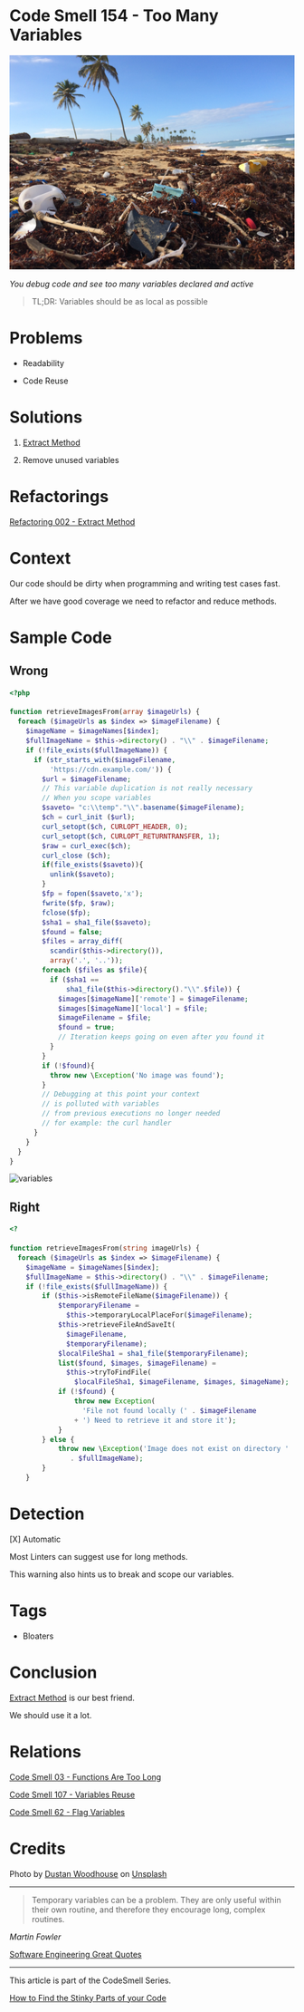 # Code Smell 154 - Too Many Variables

![Code Smell 154 - Too Many Variables](Code%20Smell%20154%20-%20Too%20Many%20Variables.jpg)

*You debug code and see too many variables declared and active*

> TL;DR: Variables should be as local as possible

# Problems

- Readability

- Code Reuse

# Solutions

1. [Extract Method](https://github.com/mcsee/Software-Design-Articles/tree/main/Articles/Refactorings/Refactoring%20002%20-%20Extract%20Method/readme.md)

2. Remove unused variables

# Refactorings
 
[Refactoring 002 - Extract Method](https://github.com/mcsee/Software-Design-Articles/tree/main/Articles/Refactorings/Refactoring%20002%20-%20Extract%20Method/readme.md)

# Context

Our code should be dirty when programming and writing test cases fast.

After we have good coverage we need to refactor and reduce methods.

# Sample Code

## Wrong

<!-- [Gist Url](https://gist.github.com/mcsee/b3d04c90186e88bca3e3353af7c24284) -->

```php
<?php

function retrieveImagesFrom(array $imageUrls) {
  foreach ($imageUrls as $index => $imageFilename) {
    $imageName = $imageNames[$index];
    $fullImageName = $this->directory() . "\\" . $imageFilename;
    if (!file_exists($fullImageName)) {
      if (str_starts_with($imageFilename,
          'https://cdn.example.com/')) {
        $url = $imageFilename;
        // This variable duplication is not really necessary 
        // When you scope variables        
        $saveto= "c:\\temp"."\\".basename($imageFilename);
        $ch = curl_init ($url);
        curl_setopt($ch, CURLOPT_HEADER, 0);
        curl_setopt($ch, CURLOPT_RETURNTRANSFER, 1);
        $raw = curl_exec($ch);
        curl_close ($ch);
        if(file_exists($saveto)){
          unlink($saveto);
        }
        $fp = fopen($saveto,'x');
        fwrite($fp, $raw);
        fclose($fp);
        $sha1 = sha1_file($saveto);
        $found = false;
        $files = array_diff(
          scandir($this->directory()), 
          array('.', '..'));
        foreach ($files as $file){
          if ($sha1 == 
              sha1_file($this->directory()."\\".$file)) {
            $images[$imageName]['remote'] = $imageFilename;
            $images[$imageName]['local'] = $file;
            $imageFilename = $file;
            $found = true;
            // Iteration keeps going on even after you found it
          }
        }
        if (!$found){
          throw new \Exception('No image was found');
        }
        // Debugging at this point your context
        // is polluted with variables
        // from previous executions no longer needed
        // for example: the curl handler
      }
    }
  }
}
```

![variables](https://cdn.hashnode.com/res/hashnode/image/upload/v1656256026861/aBMdc9L_R.PNG)

## Right

<!-- [Gist Url](https://gist.github.com/mcsee/21117af327d700e359d1eccf2d45accc) -->

```php
<?

function retrieveImagesFrom(string imageUrls) {
  foreach ($imageUrls as $index => $imageFilename) {
    $imageName = $imageNames[$index];
    $fullImageName = $this->directory() . "\\" . $imageFilename;
    if (!file_exists($fullImageName)) {
        if ($this->isRemoteFileName($imageFilename)) {
            $temporaryFilename = 
              $this->temporaryLocalPlaceFor($imageFilename);
            $this->retrieveFileAndSaveIt(
              $imageFilename,
              $temporaryFilename);
            $localFileSha1 = sha1_file($temporaryFilename);
            list($found, $images, $imageFilename) = 
              $this->tryToFindFile(
                $localFileSha1, $imageFilename, $images, $imageName);
            if (!$found) {
                throw new Exception(
                  'File not found locally (' . $imageFilename 
                + ') Need to retrieve it and store it');
            }
        } else {
            throw new \Exception('Image does not exist on directory '
               . $fullImageName);
        }
    }
```

# Detection

[X] Automatic 

Most Linters can suggest use for long methods.

This warning also hints us to break and scope our variables.

# Tags

- Bloaters

# Conclusion

[Extract Method](https://github.com/mcsee/Software-Design-Articles/tree/main/Articles/Refactorings/Refactoring%20002%20-%20Extract%20Method/readme.md) is our best friend. 

We should use it a lot.

# Relations

[Code Smell 03 - Functions Are Too Long](https://github.com/mcsee/Software-Design-Articles/tree/main/Articles/Code%20Smells/Code%20Smell%2003%20-%20Functions%20Are%20Too%20Long/readme.md)

[Code Smell 107 - Variables Reuse](https://github.com/mcsee/Software-Design-Articles/tree/main/Articles/Code%20Smells/Code%20Smell%20107%20-%20Variables%20Reuse/readme.md)

[Code Smell 62 - Flag Variables](https://github.com/mcsee/Software-Design-Articles/tree/main/Articles/Code%20Smells/Code%20Smell%2062%20-%20Flag%20Variables/readme.md)

# Credits

Photo by [Dustan Woodhouse](https://unsplash.com/@dwoodhouse) on [Unsplash](https://unsplash.com/s/photos/polluted)  

* * *

> Temporary variables can be a problem. They are only useful within their own routine, and therefore they encourage long, complex routines.

_Martin Fowler_
 
[Software Engineering Great Quotes](https://github.com/mcsee/Software-Design-Articles/tree/main/Articles/Quotes/Software%20Engineering%20Great%20Quotes/readme.md)

* * *

This article is part of the CodeSmell Series.

[How to Find the Stinky Parts of your Code](https://github.com/mcsee/Software-Design-Articles/tree/main/Articles/Code%20Smells/How%20to%20Find%20the%20Stinky%20parts%20of%20your%20Code/readme.md)